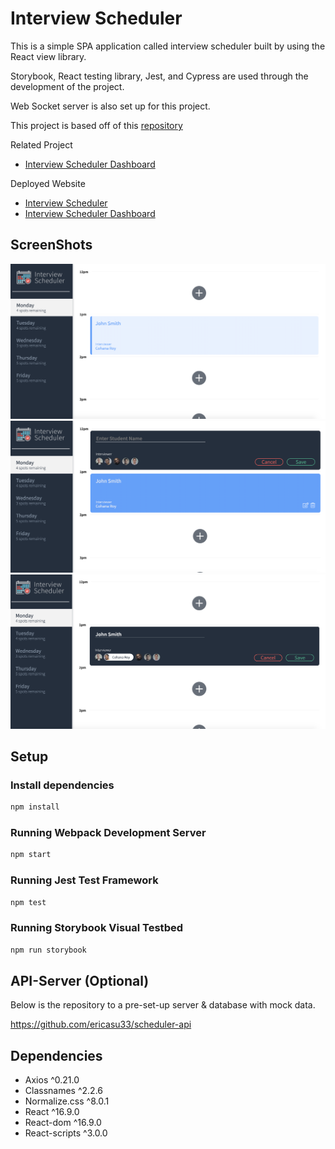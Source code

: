 # Interview Scheduler
This is a simple SPA application called interview scheduler built by using the React view library.

Storybook, React testing library, Jest, and Cypress are used through the development of the project.

Web Socket server is also set up for this project.

This project is based off of this [repository](github.com/lighthouse-labs/scheduler)


Related Project
- [Interview Scheduler Dashboard](https://github.com/ericasu33/scheduler-dashboard
)

Deployed Website 
- [Interview Scheduler](http://scheduler-reactjs.netlify.com/)
- [Interview Scheduler Dashboard](https://scheduler-dashboard-reactjs.netlify.app/)

## ScreenShots
!["Homepage"](https://github.com/ericasu33/scheduler/blob/production/docs/Interview%20Scheduler.png?raw=true)
!["New Appointment"](https://github.com/ericasu33/scheduler/blob/production/docs/Interview%20Scheduler2.png?raw=true)
!["Edit Appointment"](https://github.com/ericasu33/scheduler/blob/production/docs/Interview%20Scheduler3.png?raw=true)

## Setup
### Install dependencies
```sh
npm install
```

### Running Webpack Development Server

```sh
npm start
```

### Running Jest Test Framework

```sh
npm test
```

### Running Storybook Visual Testbed

```sh
npm run storybook
```

## API-Server (Optional)
Below is the repository to a pre-set-up server & database with mock data.

https://github.com/ericasu33/scheduler-api
## Dependencies
- Axios ^0.21.0
- Classnames ^2.2.6
- Normalize.css ^8.0.1
- React ^16.9.0
- React-dom ^16.9.0
- React-scripts ^3.0.0 
